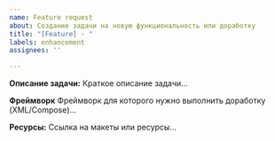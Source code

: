```yaml
---
name: Feature request
about: Создание задачи на новую функциональность или доработку
title: "[Feature] - "
labels: enhancement
assignees: ''

---
```


**Описание задачи:**
Краткое описание задачи...

**Фреймворк**
Фреймворк для которого нужно выполнить доработку (XML/Compose)...

**Ресурсы:**
Ссылка на макеты или ресурсы...
